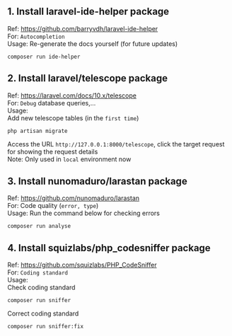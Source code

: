 ## 1. Install laravel-ide-helper package

Ref: <https://github.com/barryvdh/laravel-ide-helper> \
For: `Autocompletion` \
Usage: Re-generate the docs yourself (for future updates)

```
composer run ide-helper
```

## 2. Install laravel/telescope package

Ref: <https://laravel.com/docs/10.x/telescope> \
For: `Debug` database queries,...\
Usage: \
Add new telescope tables (in the `first time`)

```
php artisan migrate
```

Access the URL `http://127.0.0.1:8000/telescope`, click the target request for showing the request details \
Note: Only used in `local` environment now

## 3. Install nunomaduro/larastan package

Ref: <https://github.com/nunomaduro/larastan> \
For: Code quality (`error, type`) \
Usage: Run the command below for checking errors

```
composer run analyse
```

## 4. Install squizlabs/php_codesniffer package

Ref: <https://github.com/squizlabs/PHP_CodeSniffer> \
For: `Coding standard` \
Usage: \
Check coding standard

```
composer run sniffer
```

Correct coding standard

```
composer run sniffer:fix
```
